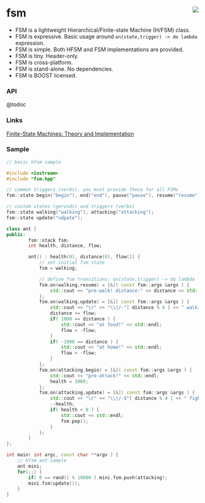 fsm <a href="https://travis-ci.org/r-lyeh/fsm"><img src="https://api.travis-ci.org/r-lyeh/fsm.svg?branch=master" align="right" /></a>
===

- FSM is a lightweight Hierarchical/Finite-state Machine (H/FSM) class.
- FSM is expressive. Basic usage around `on(state,trigger) -> do lambda` expression.
- FSM is simple. Both HFSM and FSM implementations are provided.
- FSM is tiny. Header-only.
- FSM is cross-platform.
- FSM is stand-alone. No dependencies.
- FSM is BOOST licensed.

### API
@todoc

### Links
[Finite-State Machines: Theory and Implementation](http://gamedevelopment.tutsplus.com/tutorials/finite-state-machines-theory-and-implementation--gamedev-11867)

### Sample
```c++
// basic hfsm sample

#include <iostream>
#include "fsm.hpp"

// common triggers (verbs). you must provide these for all FSMs
fsm::state begin("begin"), end("end"), pause("pause"), resume("resume");

// custom states (gerunds) and triggers (verbs)
fsm::state walking("walking"), attacking("attacking");
fsm::state update("udpate");

class ant {
public:
        fsm::stack fsm;
        int health, distance, flow;

        ant() : health(0), distance(0), flow(1) {
            // set initial fsm state
            fsm = walking;

            // define fsm transitions: on(state,trigger) -> do lambda
            fsm.on(walking,resume) = [&]( const fsm::args &args ) {
                std::cout << "pre-walk! distance:" << distance << std::endl;
            };
            fsm.on(walking,update) = [&]( const fsm::args &args ) {
                std::cout << "\r" << "\\|/-"[ distance % 4 ] << " walking " << (flow > 0 ? "-->" : "<--") << " ";
                distance += flow;
                if( 1000 == distance ) {
                    std::cout << "at food!" << std::endl;
                    flow = -flow;
                }
                if( -1000 == distance ) {
                    std::cout << "at home!" << std::endl;
                    flow = -flow;
                }
            };
            fsm.on(attacking,begin) = [&]( const fsm::args &args ) {
                std::cout << "pre-attack!" << std::endl;
                health = 1000;
            };
            fsm.on(attacking,update) = [&]( const fsm::args &args ) {
                std::cout << "\r" << "\\|/-$"[ distance % 4 ] << " fighting !! hp:(" << health << ")   ";
                --health;
                if( health < 0 ) {
                    std::cout << std::endl;
                    fsm.pop();
                }
            };
        }
};

int main( int argc, const char **argv ) {
    // hfsm ant sample
    ant mini;
    for(;;) {
        if( 0 == rand() % 10000 ) mini.fsm.push(attacking);
        mini.fsm(update());
    }
}
```
